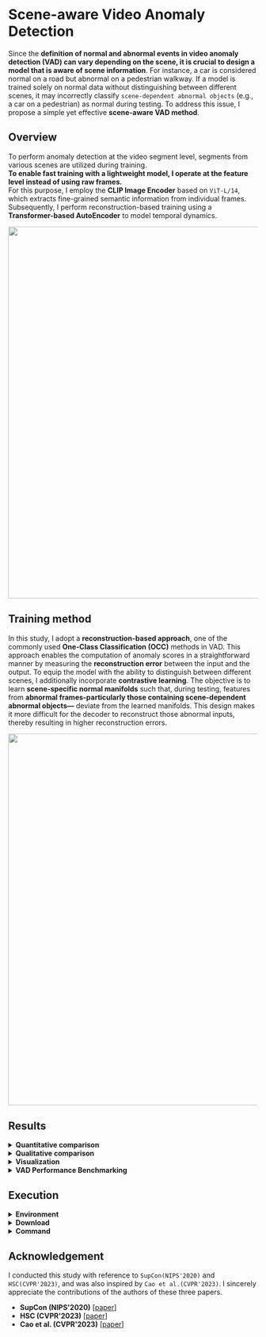 # Scene-aware Video Anomaly Detection
Since the **definition of normal and abnormal events in video anomaly detection (VAD) can vary depending on the scene, it is crucial to design a model that is aware of scene information**. For instance, a car is considered normal on a road but abnormal on a pedestrian walkway. If a model is trained solely on normal data without distinguishing between different scenes, it may incorrectly classify ```scene-dependent abnormal objects``` (e.g., a car on a pedestrian) as normal during testing. To address this issue, I propose a simple yet effective **scene-aware VAD method**.

## Overview
To perform anomaly detection at the video segment level, segments from various scenes are utilized during training.  
**To enable fast training with a lightweight model, I operate at the feature level instead of using raw frames.**  
For this purpose, I employ the **CLIP Image Encoder** based on ```ViT-L/14```, which extracts fine-grained semantic information from individual frames.
Subsequently, I perform reconstruction-based training using a **Transformer-based AutoEncoder** to model temporal dynamics.

<img src="https://github.com/user-attachments/assets/2acf5983-ea46-4615-b451-77e641a9975f" width="750"/>

## Training method
In this study, I adopt a **reconstruction-based approach**, one of the commonly used **One-Class Classification (OCC)** methods in VAD. This approach enables the computation of anomaly scores in a straightforward manner by measuring the **reconstruction error** between the input and the output.
To equip the model with the ability to distinguish between different scenes, I additionally incorporate **contrastive learning**.
The objective is to learn **scene-specific normal manifolds** such that, during testing, features from **abnormal frames-particularly those containing scene-dependent abnormal objects—** deviate from the learned manifolds.
This design makes it more difficult for the decoder to reconstruct those abnormal inputs, thereby resulting in higher reconstruction errors.

<img src="https://github.com/user-attachments/assets/f9910f79-21d5-49d0-addf-c59ca3dca98f" width="750"/>

## Results
<details>
<summary><b>Quantitative comparison</b></summary>
  
## Quantitative  comparison
To evaluate whether the model can effectively handle anomalies that vary depending on the scene, I utilize ```ShanghaiTech-SD```, a **scene-dependent dataset**. Details of the dataset can be found in the following paper [[Link](https://openaccess.thecvf.com/content/CVPR2023/papers/Cao_A_New_Comprehensive_Benchmark_for_Semi-Supervised_Video_Anomaly_Detection_and_CVPR_2023_paper.pdf)].  
Experimental results show that proposed model, which learns to distinguish between different scenes, achieves a **17.7% higher AUC**. This improvement demonstrates that **scene-specific normal manifolds are appropriately constructed**, allowing the model to effectively detect **abnormal frames that violate scene semantics**—such as a bicycle on a pedestrian walkway.


|     Method                  |Training  |AUC    |
|:------------------------:|:-----------:|:-----------:|
| Scene-agnostic  |reconstruction        |61.3%        |
| **Scene-aware**   |**reconstruction + contrastive**        |**79.0%**        |
</details>

<details>
<summary><b>Qualitative  comparison</b></summary>
  
## Qualitative  comparison
```Scene1``` is a **general-purpose road where bicycles and motorcycles are allowed**, while ```Scene2``` and ```Scene3``` are **pedestrian-only areas**.
A **scene-agnostic model**, which does not take scene context into account, tends to assign **low anomaly scores** to scene-dependent anomalies such as a ```bicycle appearing in Scene2```.
In contrast, the proposed **scene-aware model** gives **higher anomaly scores** in such cases, effectively detecting situations that don't fit the scene.

- **Scene 1 (normal: walking, standing, sitting, bicycle, motorcycle)**
  
| Aware     | Status                                                                | frame (160th) |Anomaly Score |
|-----------|------------------------------------------------------------------------|-------|-------|
| ❌ | **bicycle: normal**  | <img src="https://github.com/user-attachments/assets/bf046ade-09e0-4320-b53e-7946200526cf" width="400"/>  |<img src="https://github.com/user-attachments/assets/7dfe9dd6-0bec-479a-b2cb-5219e347d04d" width="600"/>|
| ✅ | **bicycle: normal**| <img src="https://github.com/user-attachments/assets/bf046ade-09e0-4320-b53e-7946200526cf" width="400"/>  |<img src="https://github.com/user-attachments/assets/d6dddf75-b130-40ef-bb15-e7f07fa90ebf" width="600"/>|


- **Scene 2 (normal: walking, standing, sitting)**
  
| Aware     | Status                                                                | frame (130th) |Anomaly Score |
|-----------|------------------------------------------------------------------------|-------|-------|
| ❌ | **bicycle: abnormal**  | <img src="https://github.com/user-attachments/assets/69abefff-0712-4e10-848c-8266e3a38348" width="400"/>  |<img src="https://github.com/user-attachments/assets/b8ba7763-2cff-466f-bceb-5fbd9a652e8d" width="600"/>|
| ✅ | **bicycle: abnormal**| <img src="https://github.com/user-attachments/assets/69abefff-0712-4e10-848c-8266e3a38348" width="400"/>  |<img src="https://github.com/user-attachments/assets/036a281c-c6e4-4691-b792-cef480aa2504" width="600"/>|


- **Scene 3 (normal: walking, standing, sitting)**
  
| Aware     | Status                                                                | frame (160th) |Anomaly Score |
|-----------|------------------------------------------------------------------------|-------|-------|
| ❌ | **motorcycle: abnormal**  | <img src="https://github.com/user-attachments/assets/794894f8-a80d-49cb-b474-f3c22215e0ee" width="400"/>  |<img src="https://github.com/user-attachments/assets/511e2229-45e0-4788-9f4e-c61fe146bb03" width="600"/>|
| ✅ | **motorcycle: abnormal**| <img src="https://github.com/user-attachments/assets/794894f8-a80d-49cb-b474-f3c22215e0ee" width="400"/>  |<img src="https://github.com/user-attachments/assets/058b659b-1e3d-45e7-aacb-e633adfb84a5" width="600"/>|
</details>

<details>
<summary><b>Visualization</b></summary>

## Visualization
To effectively visualize the **normal manifolds** of the **scene-agnostic** and **scene-aware** methods, I trained both approaches using a ```Variational AutoEncoder (VAE)```.
While both methods produce features that follow a **normal distribution**, the proposed scene-aware method additionally shows clear **separation by scene**.  
Incidentally, the proposed method also achieved better performance even with the VAE. However, for more stable training, I used an AutoEncoder, which resulted in even higher performance.

|     Scene-agnostic manifold                |Scene-aware manifold  |
|:------------------------:|:-----------:|
| <img src="https://github.com/user-attachments/assets/75a1fef8-4683-4d2a-bea6-1c01209e814d" width="450"/>| <img src="https://github.com/user-attachments/assets/94c34176-e198-4efb-9c4a-6ac576f4baf2" width="450"/>|
</details>

<details>
<summary><b>VAD Performance Benchmarking</b></summary>
  
## VAD Performance Benchmarking
Compared to existing state-of-the-art VAD methods, my approach achieves **superior performance** in most cases.  
This is attributed to the incorporation of a **scene-aware mechanism**, which allows the model to learn **scene-specific normal patterns** (e.g., a bicycle is normal only in scene 1).         
Although it shows slightly lower performance than Cao et al., it still delivers **competitive results without relying on object detection**.  
The combination of a ```powerful feature extractor``` and a ```lightweight AutoEncoder``` enables **efficient training and inference**, making the method well-suited for real-time applications or deployment in resource-constrained environments.  

| Method                 | Feature | Scene-aware | AUC  |
|------------------------|---------|-------------|------|
| MemAE (ICCV'19)        | Image   | ❌          | 67.4 |
| MNAD (CVPR'20)         | Image   | ❌          | 68.2 |
| OG-Net (CVPR'20)       | Image   | ❌          | 69.6 |
| AMMC-Net (AAAI'21)     | Image   | ❌          | 64.9 |
| HF²-VAD (ICCV'21)      | Object  | ❌          | 70.8 |
| MPN (CVPR'21)          | Image   | ❌          | 76.9 |
| Cao et al. (CVPR'23)   | Object  | ✅          | 82.7 |
| **Proposed**               | **Image**  | ✅          | **79.0** |

</details>

## Execution
<details>
<summary><b>Environment</b></summary>

## Environment
PyTorch >= 1.13.1  
Python >= 3.8  
sklearn  
opencv  
torchvision  
wandb  
h5py  
fastprogress  
git+https://github.com/openai/CLIP.git  
Other common packages.
</details>

<details>
<summary><b>Download</b></summary>
  
## Download
Please move the **dataset (shanghai-sd)** into the ```data_root``` directory specified in ```config.py```.  
The **features** and **weights** directories should be moved to the ```working directory```.
|     Dataset    |  CLIP features    |   Weights    |  Train Log    | 
|:------------------------:|:------------------------:|:------------------------:|:------------------------:|
|[Google Drive](https://drive.google.com/file/d/1H5i-rBBlPZpk7Ix3TOR66rRY_2BtTMuD/view?usp=sharing)|[Google Drive](https://drive.google.com/file/d/1R-wggWDWKF4usG6SoToUEretUTETba8r/view?usp=sharing)|[Google Drive](https://drive.google.com/file/d/1fW-OrFLqaZHIa2lb6d0QacSV9KM0uUnA/view?usp=sharing)|[Google Colab](https://colab.research.google.com/drive/1bLsA-coc6WOXPZsPm3wUyIEIl54DqzJp?usp=sharing)|
</details>

<details>
<summary><b>Command</b></summary>
  
## Command
For training, the ```segment length``` was set to **16**, and **30 video segments were used per scene** for contrastive learning.  
The total number of segments used in contrastive learning is calculated as ```scenes × segments```.  
For example, if there are **4 scenes and 30 segments**, a total of **120 segments** are used.  
For each anchor, **29 segments** are used as **positives** and **90 segments** are used as **negatives**.
- feature extraction
```bash
python featuring.py --dataset=shanghai-sd --save_mode=training  # train data -> train features
python featuring.py --dataset=shanghai-sd --save_mode=testing   # test data -> test features
```
- training
```bash
python train.py --dataset=shanghai-sd --training_mode=0  # reconstruction 
python train.py --dataset=shanghai-sd --training_mode=1  # reconstruction + contrastive
python train.py --dataset=shanghai-sd --training_mode=2  # reconstruction + contrastive + classifiaction 
```
- testing
```bash
python eval.py --dataset=shanghai-sd --trained_model={weight_file_name} # micro auc calculation 
python eval.py --dataset=shanghai-sd --trained_model={weight_file_name} --visualization=True  # + (anomaly score, t-sne) visualization
```
</details>

## Acknowledgement
I conducted this study with reference to ```SupCon(NIPS'2020)``` and ```HSC(CVPR'2023)```, and was also inspired by ```Cao et al.(CVPR'2023)```. I sincerely appreciate the contributions of the authors of these three papers.

- **SupCon (NIPS'2020)** [[paper](https://arxiv.org/pdf/2004.11362)]
- **HSC (CVPR'2023)** [[paper](https://arxiv.org/pdf/2303.13051)]
- **Cao et al. (CVPR'2023)** [[paper](https://openaccess.thecvf.com/content/CVPR2023/papers/Cao_A_New_Comprehensive_Benchmark_for_Semi-Supervised_Video_Anomaly_Detection_and_CVPR_2023_paper.pdf)]
